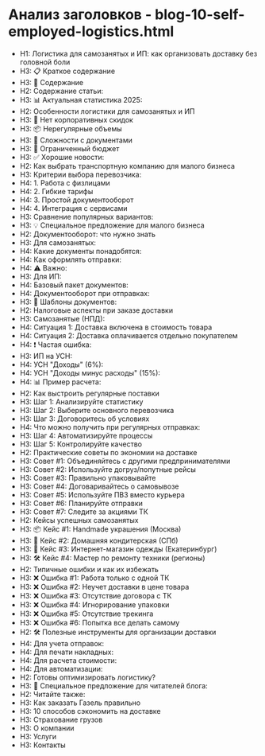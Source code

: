 # Анализ заголовков - blog-10-self-employed-logistics.html

- H1: Логистика для самозанятых и ИП: как организовать доставку без головной боли
- H3: 📋 Краткое содержание
- H3: 📑 Содержание
- H2: Содержание статьи:
- H3: 📊 Актуальная статистика 2025:
- H2: Особенности логистики для самозанятых и ИП
- H3: 🤝 Нет корпоративных скидок
- H3: 📦 Нерегулярные объемы
- H3: 📄 Сложности с документами
- H3: 💸 Ограниченный бюджет
- H3: ✅ Хорошие новости:
- H2: Как выбрать транспортную компанию для малого бизнеса
- H3: Критерии выбора перевозчика:
- H4: 1. Работа с физлицами
- H4: 2. Гибкие тарифы
- H4: 3. Простой документооборот
- H4: 4. Интеграция с сервисами
- H3: Сравнение популярных вариантов:
- H3: 💡 Специальное предложение для малого бизнеса
- H2: Документооборот: что нужно знать
- H3: Для самозанятых:
- H4: Какие документы понадобятся:
- H4: Как оформлять отправки:
- H4: ⚠️ Важно:
- H3: Для ИП:
- H4: Базовый пакет документов:
- H4: Документооборот при отправках:
- H3: 📄 Шаблоны документов:
- H2: Налоговые аспекты при заказе доставки
- H3: Самозанятые (НПД):
- H4: Ситуация 1: Доставка включена в стоимость товара
- H4: Ситуация 2: Доставка оплачивается отдельно покупателем
- H4: ❗ Частая ошибка:
- H3: ИП на УСН:
- H4: УСН "Доходы" (6%):
- H4: УСН "Доходы минус расходы" (15%):
- H4: 📊 Пример расчета:
- H2: Как выстроить регулярные поставки
- H3: Шаг 1: Анализируйте статистику
- H3: Шаг 2: Выберите основного перевозчика
- H3: Шаг 3: Договоритесь об условиях
- H4: Что можно получить при регулярных отправках:
- H3: Шаг 4: Автоматизируйте процессы
- H3: Шаг 5: Контролируйте качество
- H2: Практические советы по экономии на доставке
- H3: Совет #1: Объединяйтесь с другими предпринимателями
- H3: Совет #2: Используйте догруз/попутные рейсы
- H3: Совет #3: Правильно упаковывайте
- H3: Совет #4: Договаривайтесь о самовывозе
- H3: Совет #5: Используйте ПВЗ вместо курьера
- H3: Совет #6: Планируйте отправки
- H3: Совет #7: Следите за акциями ТК
- H2: Кейсы успешных самозанятых
- H3: 📦 Кейс #1: Handmade украшения (Москва)
- H3: 🍰 Кейс #2: Домашняя кондитерская (СПб)
- H3: 👕 Кейс #3: Интернет-магазин одежды (Екатеринбург)
- H3: 🛠️ Кейс #4: Мастер по ремонту техники (регионы)
- H2: Типичные ошибки и как их избежать
- H3: ❌ Ошибка #1: Работа только с одной ТК
- H3: ❌ Ошибка #2: Неучет доставки в цене товара
- H3: ❌ Ошибка #3: Отсутствие договора с ТК
- H3: ❌ Ошибка #4: Игнорирование упаковки
- H3: ❌ Ошибка #5: Отсутствие трекинга
- H3: ❌ Ошибка #6: Попытка все делать самому
- H2: 🛠️ Полезные инструменты для организации доставки
- H4: Для учета отправок:
- H4: Для печати накладных:
- H4: Для расчета стоимости:
- H4: Для автоматизации:
- H2: Готовы оптимизировать логистику?
- H3: 🎁 Специальное предложение для читателей блога:
- H2: Читайте также:
- H3: Как заказать Газель правильно
- H3: 10 способов сэкономить на доставке
- H3: Страхование грузов
- H3: О компании
- H3: Услуги
- H3: Контакты
